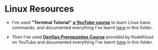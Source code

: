 # Linux Resources

- I've used **"Terminal Tutorial"** [**a YouTube course**](https://www.youtube.com/playlist?list=PLlnHaYmkH6w9FfheDdNnq0ldy6aNKp_3y) to learn Linux basic commands. and documented everything I've learnt [here](https://github.com/AbdassalamAhmad/DevOps_Learning_Journey/tree/main/Linux/Terminal%20Tutorial) in this folder.

- Then I've used [**DevOps Prerequisites Course**](https://www.youtube.com/watch?v=Wvf0mBNGjXY) provided by KodeKloud on YouTube and documented everything I've learnt [here](https://github.com/AbdassalamAhmad/DevOps_Learning_Journey/tree/main/Linux/DevOps%20Prerequisites%20Course) in this folder.

